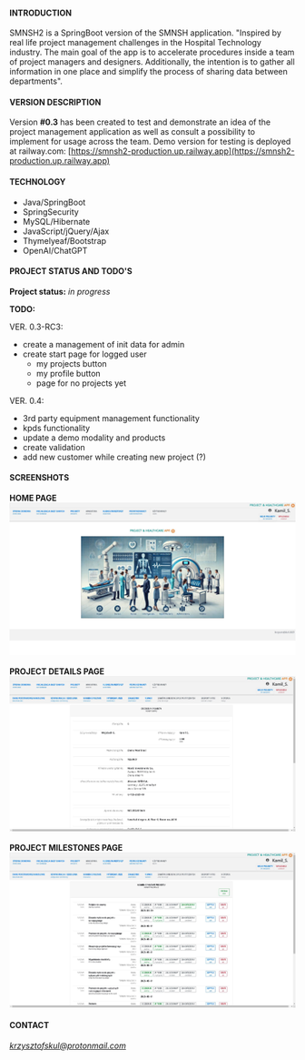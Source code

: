 #### INTRODUCTION

SMNSH2 is a SpringBoot version of the SMNSH application. "Inspired by real life project management challenges in the Hospital Technology industry. The main goal of the app is to accelerate procedures inside a team of project managers and designers. Additionally, the intention is to gather all information in one place and simplify the process of sharing data between departments". 

#### VERSION DESCRIPTION

Version **#0.3** has been created to test and demonstrate an idea of the project management application as well as consult a possibility to implement for usage across the team. Demo version for testing is deployed at railway.com: [https://smnsh2-production.up.railway.app](https://smnsh2-production.up.railway.app)

#### TECHNOLOGY
* Java/SpringBoot
* SpringSecurity  
* MySQL/Hibernate  
* JavaScript/jQuery/Ajax  
* Thymelyeaf/Bootstrap
* OpenAI/ChatGPT  

#### PROJECT STATUS AND TODO'S

**Project status:** *in progress*  

**TODO:**  

VER. 0.3-RC3:  
* create a management of init data for admin  
* create start page for logged user  
    * my projects button  
    * my profile button  
    * page for no projects yet  

VER. 0.4:  
* 3rd party equipment management functionality  
* kpds functionality  
* update a demo modality and products  
* create validation   
* add new customer while creating new project (?)


#### SCREENSHOTS

**HOME PAGE**  
<img src="src/main/resources/static/pics/readme/screenshothomepage01.jpg" alt="drawing" style="width:720px"/><br>  
**PROJECT DETAILS PAGE**  
<img src="src/main/resources/static/pics/readme/screenshotprojectdetails01.jpg" alt="drawing" style="width:720px"/><br>  
**PROJECT MILESTONES PAGE**  
<img src="src/main/resources/static/pics/readme/screenshotmilestones01.jpg" alt="drawing" style="width:720px"/><br>  

#### CONTACT

*krzysztofskul@protonmail.com*